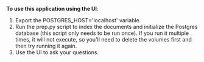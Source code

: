 **To use this application using the UI**:

1. Export the POSTGRES_HOST='localhost' variable.
2. Run the prep.py script to index the documents and initialize the Postgres database (this script only needs to be run once).
If you run it multiple times, it will not execute, so you'll need to delete the volumes first and then try running it again.
3. Use the UI to ask your questions.

